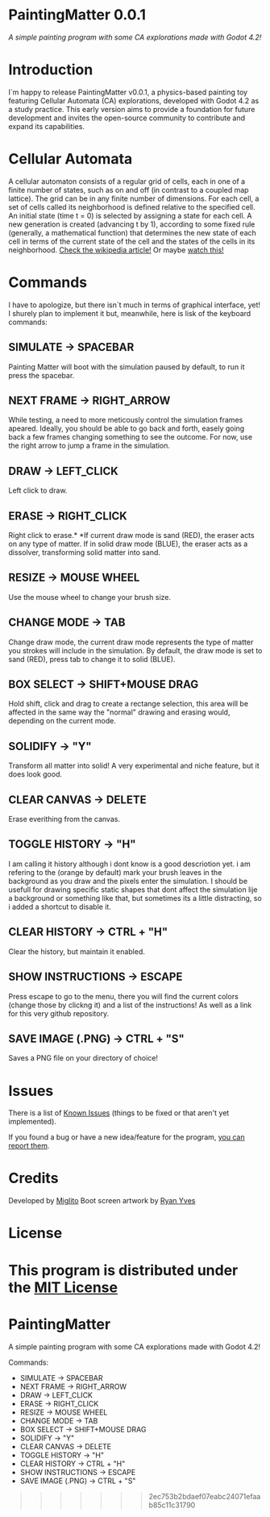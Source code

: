 # PaintingMatter 0.0.1
*A simple painting program with some CA explorations made with Godot 4.2!*



# Introduction

 I`m happy to release PaintingMatter v0.0.1, a physics-based painting toy featuring Cellular Automata (CA) explorations, developed with Godot 4.2 as a study practice. This early version aims to provide a foundation for future development and invites the open-source community to contribute and expand its capabilities.


# Cellular Automata

A cellular automaton consists of a regular grid of cells, each in one of a finite number of states, such as on and off (in contrast to a coupled map lattice). The grid can be in any finite number of dimensions. For each cell, a set of cells called its neighborhood is defined relative to the specified cell. An initial state (time t = 0) is selected by assigning a state for each cell. A new generation is created (advancing t by 1), according to some fixed rule (generally, a mathematical function) that determines the new state of each cell in terms of the current state of the cell and the states of the cells in its neighborhood. [Check the wikipedia article!](https://en.wikipedia.org/wiki/Cellular_automaton) Or maybe [watch this!](https://www.youtube.com/watch?v=L4u7Zy_b868)


# Commands

I have to apologize, but there isn`t much in terms of graphical interface, yet! I shurely plan to implement it but, meanwhile, here is lisk of the keyboard commands:

## SIMULATE -> SPACEBAR
Painting Matter will boot with the simulation paused by default, to run it press the spacebar.

## NEXT FRAME -> RIGHT_ARROW
While testing, a need to more meticously control the simulation frames apeared. Ideally, you should be able to go back and forth, easely going back a few frames changing something to see the outcome. For now, use the right arrow to jump a frame in the simulation. 

## DRAW  -> LEFT_CLICK
Left click to draw.

## ERASE -> RIGHT_CLICK
Right click to erase.*
*If current draw mode is sand (RED), the eraser acts on any type of matter. If in solid draw mode (BLUE), the eraser acts as a dissolver, transforming solid matter into sand.

## RESIZE -> MOUSE WHEEL
Use the mouse wheel to change your brush size.

## CHANGE MODE -> TAB
Change draw mode, the current draw mode represents the type of matter you strokes will include in the simulation. By default, the draw mode is set to sand (RED), press tab to change it to solid (BLUE).

## BOX SELECT -> SHIFT+MOUSE DRAG
Hold shift, click and drag to create a rectange selection, this area will be affected in the same way the "normal" drawing and erasing would, depending on the current mode.

## SOLIDIFY -> "Y"
Transform all matter into solid! A very experimental and niche feature, but it does look good.

## CLEAR CANVAS -> DELETE
Erase everithing from the canvas.

## TOGGLE HISTORY -> "H"
I am calling it history although i dont know is a good descriotion yet. i am refering to the (orange by default) mark your brush leaves in the background as you draw and the pixels enter the simulation. I should be usefull for drawing specific static shapes that dont affect the simulation lije a background or something like that, but sometimes its a little distracting, so i added a shortcut to disable it.

## CLEAR HISTORY -> CTRL + "H"
Clear the history, but maintain it enabled.

## SHOW INSTRUCTIONS -> ESCAPE
Press escape to go to the menu, there you will find the current colors (change those by clickng it) and a list of the instructions! As well as a link for this very github repository.

## SAVE IMAGE (.PNG) -> CTRL + "S"
Saves a PNG file on your directory of choice!


# Issues

There is a list of [Known Issues](https://link-url-here.org) (things to be fixed or that aren't yet implemented).

If you found a bug or have a new idea/feature for the program, [you can report them](https://link-url-here.org).


# Credits
Developed by [Miglito](https://www.instagram.com/miglitopictures)
Boot screen artwork by [Ryan Yves](https://www.instagram.com/naoquenao/)


# License
This program is distributed under the [MIT License](https://link-url-here.org)
=======
# PaintingMatter
 A simple painting program with some CA explorations made with Godot 4.2!


Commands:
- SIMULATE -> SPACEBAR
- NEXT FRAME -> RIGHT_ARROW
- DRAW  -> LEFT_CLICK
- ERASE -> RIGHT_CLICK
- RESIZE -> MOUSE WHEEL
- CHANGE MODE -> TAB
- BOX SELECT -> SHIFT+MOUSE DRAG
- SOLIDIFY -> "Y"
- CLEAR CANVAS -> DELETE
- TOGGLE HISTORY -> "H"
- CLEAR HISTORY -> CTRL + "H"
- SHOW INSTRUCTIONS -> ESCAPE
- SAVE IMAGE (.PNG) -> CTRL + "S"
>>>>>>> 2ec753b2bdaef07eabc24071efaab85c11c31790
